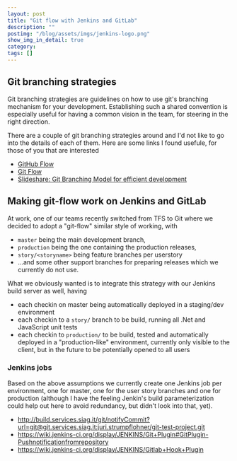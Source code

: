 ```yaml
---
layout: post
title: "Git flow with Jenkins and GitLab"
description: ""
postimg: "/blog/assets/imgs/jenkins-logo.png"
show_img_in_detail: true
category: 
tags: []
---
```



## Git branching strategies

Git branching strategies are guidelines on how to use git's branching mechanism for your development. Establishing such a shared convention is especially useful for having a common vision in the team, for steering in the right direction.

There are a couple of git branching strategies around and I'd not like to go into the details of each of them. Here are some links I found usefule, for those of you that are interested

- [GitHub Flow](http://scottchacon.com/2011/08/31/github-flow.html)
- [Git Flow](http://nvie.com/posts/a-successful-git-branching-model/)
- [Slideshare: Git Branching Model for efficient development](http://www.slideshare.net/lemiorhan/git-branching-model)

## Making git-flow work on Jenkins and GitLab

At work, one of our teams recently switched from TFS to Git where we decided to adopt a "git-flow" similar style of working, with 

- `master` being the main development branch,
- `production` being the one containing the production releases,
- `story/<storyname>` being feature branches per userstory
- ...and some other support branches for preparing releases which we currently do not use.

What we obviously wanted is to integrate this strategy with our Jenkins build server as well, having

- each checkin on master being automatically deployed in a staging/dev environment
- each checkin to a `story/` branch to be build, running all .Net and JavaScript unit tests
- each checkin to `production/` to be build, tested and automatically deployed in a "production-like" environment, currently only visible to the client, but in the future to be potentially opened to all users

### Jenkins jobs

Based on the above assumptions we currently create one Jenkins job per environment, one for master, one for the user story branches and one for production (although I have the feeling Jenkin's build parameterization could help out here to avoid redundancy, but didn't look into that, yet).


- http://build.services.siag.it/git/notifyCommit?url=git@git.services.siag.it:juri.strumpflohner/git-test-project.git
- https://wiki.jenkins-ci.org/display/JENKINS/Git+Plugin#GitPlugin-Pushnotificationfromrepository
- https://wiki.jenkins-ci.org/display/JENKINS/Gitlab+Hook+Plugin
